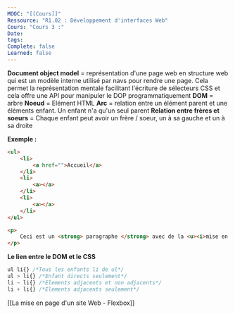 ```yaml
---
MOOC: "[[Cours]]"
Ressource: "R1.02 : Développement d'interfaces Web"
Cours: "Cours 3 :"
Date: 
tags: 
Complete: false
Learned: false
---
```

**Document object model** = représentation d'une page web en structure web qui est un modèle interne utilisé par navs pour rendre une page. Cela permet la représentation mentale facilitant l'écriture de sélecteurs CSS et cela offre une API pour manipuler le DOP programmatiquement
**DOM** = arbre
**Noeud** = Elément HTML
**Arc** = relation entre un élément parent et une éléments enfant. Un enfant n'a qu'un seul parent
**Relation entre frères et soeurs** = Chaque enfant peut avoir un frère / soeur, un à sa gauche et un à sa droite

**Exemple :**
```HTML
<ul>
	<li>
		<a href="">Accueil</a>
	</li>
	<li>
		<a></a>
	</li>
	<li>
		<a></a>
	</li>
</ul>
```

```HTML
<p>
	Ceci est un <strong> paragraphe </strong> avec de la <u><i>mise en forme</i></u>
</p>
```

**Le lien entre le DOM et le CSS**
```CSS
ul li{} /*Tous les enfants li de ul*/
ul > li{} /*Enfant directs seulement*/
li ~ li{} /*Elements adjacents et non adjacents*/
li + li{} /*Elements adjacents seulement*/
```

[[La mise en page d'un site Web - Flexbox]]